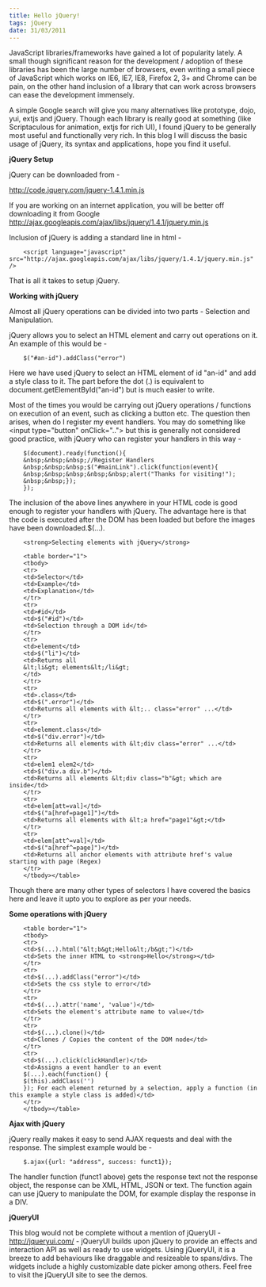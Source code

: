 ```yaml
---
title: Hello jQuery!
tags: jQuery
date: 31/03/2011
---
```


JavaScript libraries/frameworks have gained a lot of popularity lately. A small though significant reason for the development / adoption of these libraries has been the large number of browsers, even writing a small piece of JavaScript which works on IE6, IE7, IE8, Firefox 2, 3+ and Chrome can be pain, on the other hand inclusion of a library that can work across browsers can ease the development immensely.

A simple Google search will give you many alternatives like prototype, dojo, yui, extjs and jQuery. Though each library is really good at something (like Scriptaculous for animation, extjs for rich UI), I found jQuery to be generally most useful and functionally very rich. In this blog I will discuss the basic usage of jQuery, its syntax and applications, hope you find it useful.


__jQuery Setup__

jQuery can be downloaded from -

<a href="http://code.jquery.com/jquery-1.4.1.min.js">http://code.jquery.com/jquery-1.4.1.min.js</a>

If you are working on an internet application, you will be better off downloading it from Google
<a href=" http://ajax.googleapis.com/ajax/libs/jquery/1.4.1/jquery.min.js">
http://ajax.googleapis.com/ajax/libs/jquery/1.4.1/jquery.min.js</a>

Inclusion of jQuery is adding a standard line in html -

        <script language="javascript" src="http://ajax.googleapis.com/ajax/libs/jquery/1.4.1/jquery.min.js" />

That is all it takes to setup jQuery.

__Working with jQuery__

Almost all jQuery operations can be divided into two parts - Selection and Manipulation.

jQuery allows you to select an HTML element and carry out operations on it. An example of this would be -

        $("#an-id").addClass("error")

Here we have used jQuery to select an HTML element of id "an-id" and add a style class to it. The part before the dot (.) is equivalent to document.getElementById("an-id") but is much easier to write.

Most of the times you would be carrying out jQuery operations / functions on execution of an event, such as clicking a button etc. The question then arises, when do I register my event handlers. You may do something like &lt;input type="button" onClick=".."&gt; but this is generally not considered good practice, with jQuery who can register your handlers in this way -

        $(document).ready(function(){
        &nbsp;&nbsp;&nbsp;//Register Handlers
        &nbsp;&nbsp;&nbsp;$("#mainLink").click(function(event){
        &nbsp;&nbsp;&nbsp;&nbsp;&nbsp;alert("Thanks for visiting!");
        &nbsp;&nbsp;});
        });

The inclusion of the above lines anywhere in your HTML code is good enough to register your handlers with jQuery. The advantage here is that the code is executed after the DOM has been loaded but before the images have been downloaded.$(...).

        <strong>Selecting elements with jQuery</strong>

        <table border="1">
        <tbody>
        <tr>
        <td>Selector</td>
        <td>Example</td>
        <td>Explanation</td>
        </tr>
        <tr>
        <td>#id</td>
        <td>$("#id")</td>
        <td>Selection through a DOM id</td>
        </tr>
        <tr>
        <td>element</td>
        <td>$("li")</td>
        <td>Returns all
        &lt;li&gt; elements&lt;/li&gt;
        </td>
        </tr>
        <tr>
        <td>.class</td>
        <td>$(".error")</td>
        <td>Returns all elements with &lt;.. class="error" ...</td>
        </tr>
        <tr>
        <td>element.class</td>
        <td>$("div.error")</td>
        <td>Returns all elements with &lt;div class="error" ...</td>
        </tr>
        <tr>
        <td>elem1 elem2</td>
        <td>$("div.a div.b")</td>
        <td>Returns all elements &lt;div class="b"&gt; which are inside</td>
        </tr>
        <tr>
        <td>elem[att=val]</td>
        <td>$("a[href=page1]")</td>
        <td>Returns all elements with &lt;a href="page1"&gt;</td>
        </tr>
        <tr>
        <td>elem[att^=val]</td>
        <td>$("a[href^=page]")</td>
        <td>Returns all anchor elements with attribute href's value starting with page (Regex)
        </tr>
        </tbody></table>

Though there are many other types of selectors I have covered the basics here and leave it upto you to explore as per your needs.

__Some operations with jQuery__

        <table border="1">
        <tbody>
        <tr>
        <td>$(...).html("&lt;b&gt;Hello&lt;/b&gt;")</td>
        <td>Sets the inner HTML to <strong>Hello</strong></td>
        </tr>
        <tr>
        <td>$(...).addClass("error")</td>
        <td>Sets the css style to error</td>
        </tr>
        <tr>
        <td>$(...).attr('name', 'value')</td>
        <td>Sets the element's attribute name to value</td>
        </tr>
        <tr>
        <td>$(...).clone()</td>
        <td>Clones / Copies the content of the DOM node</td>
        </tr>
        <tr>
        <td>$(...).click(clickHandler)</td>
        <td>Assigns a event handler to an event
        $(...).each(function() {
        $(this).addClass('')
        }); For each element returned by a selection, apply a function (in this example a style class is added)</td>
        </tr>
        </tbody></table>

__Ajax with jQuery__

jQuery really makes it easy to send AJAX requests and deal with the response. The simplest example would be -

        $.ajax({url: "address", success: funct1});

The handler function (funct1 above) gets the response text not the response object, the response can be XML, HTML, JSON or text. The function again can use jQuery to manipulate the DOM, for example display the response in a DIV.

__jQueryUI__

This blog would not be complete without a mention of jQueryUI - <a href="http://jqueryui.com/">http://jqueryui.com/</a> - jQueryUI builds upon jQuery to provide an effects and interaction API as well as ready to use widgets. Using jQueryUI, it is a breeze to add behaviours like draggable and resizeable to spans/divs. The widgets include a highly customizable date picker among others. Feel free to visit the jQueryUI site to see the demos.
